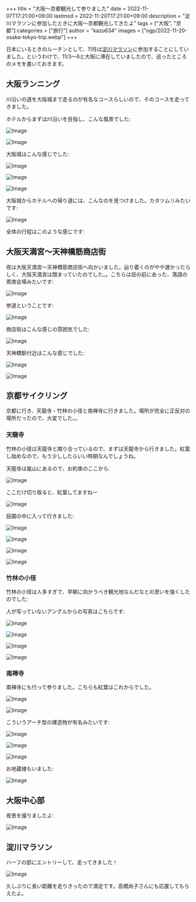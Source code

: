 +++
title = "大阪〜京都観光して参りました"
date = 2022-11-07T17:21:00+09:00
lastmod = 2022-11-20T17:21:00+09:00
description = "淀川マラソンに参加したときに大阪〜京都観光してきたよ"
tags = ["大阪", "京都"]
categories = ["旅行"]
author = "kazu634"
images = ["ogp/2022-11-20-osaka-tokyo-trip.webp"]
+++

日本にいるときのルーチンとして、11月は[淀川マラソン](http://www.osaka42195.com/outline/index.php)に参加することにしていました。というわけで、11/3〜6と大阪に滞在していましたので、巡ったところのメモを書いておきます。

## 大阪ランニング
川沿いの道を大阪城まで走るのが有名なコースらしいので、そのコースを走ってきました。

ホテルからまずは川沿いを目指し、こんな風景でした:

![Image](https://farm66.staticflickr.com/65535/52481230831_196d741875_c.jpg)

![Image](https://farm66.staticflickr.com/65535/52481231096_598908e2c2_c.jpg)

大阪城はこんな感じでした:

![Image](https://farm66.staticflickr.com/65535/52481773173_9f3eba44ca_c.jpg)

![Image](https://farm66.staticflickr.com/65535/52480729947_dce1cb947e_c.jpg)

![Image](https://farm66.staticflickr.com/65535/52481774653_e58975f1ee_c.jpg)

大阪城からホテルへの帰り道には、こんなのを見つけました。カタツムリみたいです:

![Image](https://farm66.staticflickr.com/65535/52481234006_a3ebf7cd7a_c.jpg)

全体の行程はこのような感じです:

<div class="strava-embed-placeholder" data-embed-type="activity" data-embed-id="8065282115"></div><script src="https://strava-embeds.com/embed.js"></script>

## 大阪天満宮〜天神橋筋商店街
夜は大阪天満宮〜天神橋筋商店街へ向かいました。辿り着くのがやや遅かったらしく、大阪天満宮は閉まっていたのでした。。こちらは目の前にあった、落語の寄席会場みたいです:

![Image](https://farm66.staticflickr.com/65535/52484121164_107a19f87e_c.jpg)

参道ということです:

![Image](https://farm66.staticflickr.com/65535/52484313765_3881c4919c_c.jpg)

商店街はこんな感じの雰囲気でした:

![Image](https://farm66.staticflickr.com/65535/52483355097_bf731c118b_c.jpg)

天神橋駅付近はこんな感じでした:

![Image](https://farm66.staticflickr.com/65535/52483854221_a9c195a10b_c.jpg)

![Image](https://farm66.staticflickr.com/65535/52484314440_b31c175e47_c.jpg)

## 京都サイクリング
京都に行き、天龍寺・竹林の小径と南禅寺に行きました。場所が完全に正反対の場所だったので、大変でした。。

### 天龍寺
竹林の小径は天龍寺と隣り合っているので、まずは天龍寺から行きました。紅葉し始めなので、もう少ししたらいい時期なんでしょうね。

天龍寺は嵐山にあるので、お約束のここから:

![Image](https://farm66.staticflickr.com/65535/52484409153_290a33e72a_c.jpg)

ここだけ切り取ると、紅葉してますねー

![Image](https://farm66.staticflickr.com/65535/52483365807_8020416318_c.jpg)

庭園の中に入って行きました:

![Image](https://farm66.staticflickr.com/65535/52484134829_b9270fdf61_c.jpg)

![Image](https://farm66.staticflickr.com/65535/52483371337_b362baec57_c.jpg)

![Image](https://farm66.staticflickr.com/65535/52484416663_4d27d68e67_c.jpg)

![Image](https://farm66.staticflickr.com/65535/52483869271_ae945fc7d0_c.jpg)

### 竹林の小径
竹林の小径は人多すぎで、早朝に向かうべき観光地なんだなとの思いを強くしたのでした:

人が写っていないアングルからの写真はこちらです:

![Image](https://farm66.staticflickr.com/65535/52483869271_ae945fc7d0_c.jpg)

![Image](https://farm66.staticflickr.com/65535/52484142209_c71a0c3c15_c.jpg)

![Image](https://farm66.staticflickr.com/65535/52483375527_6ac4a4f1db_c.jpg)

![Image](https://farm66.staticflickr.com/65535/52484420533_e16f6c6051_c.jpg)

### 南禅寺
南禅寺にも行って参りました。こちらも紅葉はこれからでした。

![Image](https://farm66.staticflickr.com/65535/52484421763_2dfd6930a7_c.jpg)

![Image](https://farm66.staticflickr.com/65535/52484422373_e909827ef0_c.jpg)

こういうアーチ型の建造物が有名みたいです:

![Image](https://farm66.staticflickr.com/65535/52483878266_a6fb9646cf_c.jpg)

![Image](https://farm66.staticflickr.com/65535/52483878266_a6fb9646cf_c.jpg)

![Image](https://farm66.staticflickr.com/65535/52484336565_3e0fec85a9_c.jpg)

お地蔵様もいました:

![Image](https://farm66.staticflickr.com/65535/52484148234_6ddee45b7c_c.jpg)

## 大阪中心部
夜景を撮りましたよ:

![Image](https://farm66.staticflickr.com/65535/52484339395_f6b5040319_c.jpg)

## 淀川マラソン
ハーフの部にエントリーして、走ってきました！

![Image](https://farm66.staticflickr.com/65535/52481777453_dc243fc1ac_c.jpg)

久しぶりに長い距離を走りきったので満足です。高橋尚子さんにも応援してもらえたよ。

<div class="strava-embed-placeholder" data-embed-type="activity" data-embed-id="8074801819"></div><script src="https://strava-embeds.com/embed.js"></script>
